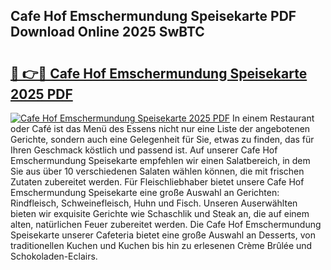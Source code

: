 ## Cafe Hof Emschermundung Speisekarte PDF Download Online 2025 SwBTC

# <h2><a href="http://gcaoafc.nevu.top/?p=Cafe+Hof+Emschermundung+Speisekarte">🔗 👉🔴 Cafe Hof Emschermundung Speisekarte 2025 PDF</a></h2>

[![Cafe Hof Emschermundung Speisekarte 2025 PDF](https://i.imgur.com/dBaPXMq.png)](http://gcaoafc.nevu.top/?p=Cafe+Hof+Emschermundung+Speisekarte)
In einem Restaurant oder Café ist das Menü des Essens nicht nur eine Liste der angebotenen Gerichte, sondern auch eine Gelegenheit für Sie, etwas zu finden, das für Ihren Geschmack köstlich und passend ist. Auf unserer Cafe Hof Emschermundung Speisekarte empfehlen wir einen Salatbereich, in dem Sie aus über 10 verschiedenen Salaten wählen können, die mit frischen Zutaten zubereitet werden. Für Fleischliebhaber bietet unsere Cafe Hof Emschermundung Speisekarte eine große Auswahl an Gerichten: Rindfleisch, Schweinefleisch, Huhn und Fisch. Unseren Auserwählten bieten wir exquisite Gerichte wie Schaschlik und Steak an, die auf einem alten, natürlichen Feuer zubereitet werden. Die Cafe Hof Emschermundung Speisekarte unserer Cafeteria bietet eine große Auswahl an Desserts, von traditionellen Kuchen und Kuchen bis hin zu erlesenen Crème Brûlée und Schokoladen-Eclairs.
